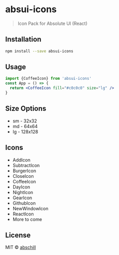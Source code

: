 # absui-icons

> Icon Pack for Absolute UI (React)
## Installation

```bash
npm install --save absui-icons
```

## Usage
```jsx
import {CoffeeIcon} from 'absui-icons'
const App = () => {
  return <CoffeeIcon fill="#c0c0c0" size="lg" />
}
```
## Size Options
- sm - 32x32
- md - 64x64 
- lg - 128x128

## Icons
- AddIcon
- SubtractIcon
- BurgerIcon
- CloseIcon
- CoffeeIcon
- DayIcon
- NightIcon
- GearIcon
- GithubIcon
- NewWindowIcon
- ReactIcon
- More to come

## License

MIT © [abschill](https://github.com/abschill)
